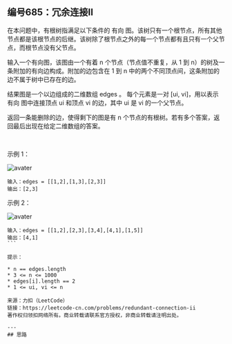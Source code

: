 ## 编号685：冗余连接Ⅱ

在本问题中，有根树指满足以下条件的 有向 图。该树只有一个根节点，所有其他节点都是该根节点的后继。该树除了根节点之外的每一个节点都有且只有一个父节点，而根节点没有父节点。

输入一个有向图，该图由一个有着 n 个节点（节点值不重复，从 1 到 n）的树及一条附加的有向边构成。附加的边包含在 1 到 n 中的两个不同顶点间，这条附加的边不属于树中已存在的边。

结果图是一个以边组成的二维数组 edges 。 每个元素是一对 [ui, vi]，用以表示 有向 图中连接顶点 ui 和顶点 vi 的边，其中 ui 是 vi 的一个父节点。

返回一条能删除的边，使得剩下的图是有 n 个节点的有根树。若有多个答案，返回最后出现在给定二维数组的答案。

 

示例 1：

![avater](https://assets.leetcode.com/uploads/2020/12/20/graph1.jpg)

```
输入：edges = [[1,2],[1,3],[2,3]]
输出：[2,3]
```
示例 2：

![avater](https://assets.leetcode.com/uploads/2020/12/20/graph2.jpg)

```
输入：edges = [[1,2],[2,3],[3,4],[4,1],[1,5]]
输出：[4,1]
``` 

提示：

* n == edges.length
* 3 <= n <= 1000
* edges[i].length == 2
* 1 <= ui, vi <= n

来源：力扣（LeetCode）
链接：https://leetcode-cn.com/problems/redundant-connection-ii
著作权归领扣网络所有。商业转载请联系官方授权，非商业转载请注明出处。

---
## 思路